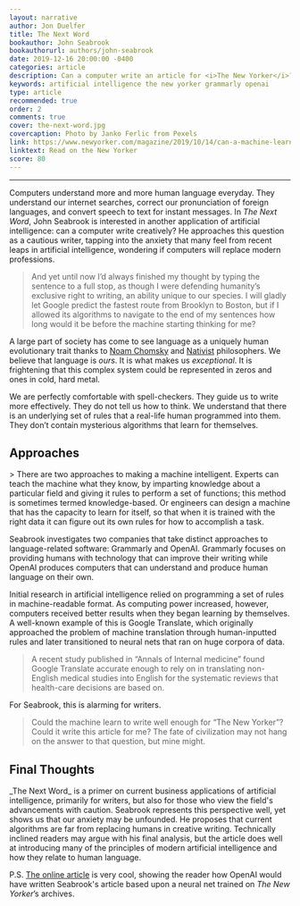 ```yaml
---
layout: narrative
author: Jon Duelfer
title: The Next Word
bookauthor: John Seabrook
bookauthorurl: authors/john-seabrook
date: 2019-12-16 20:00:00 -0400
categories: article
description: Can a computer write an article for <i>The New Yorker</i>? John Seabrook investigates the intersection of writing and artifical intelligence.
keywords: artificial intelligence the new yorker grammarly openai
type: article
recommended: true
order: 2
comments: true
cover: the-next-word.jpg
covercaption: Photo by Janko Ferlic from Pexels
link: https://www.newyorker.com/magazine/2019/10/14/can-a-machine-learn-to-write-for-the-new-yorker
linktext: Read on the New Yorker
score: 80
---
```

<hr/>

Computers understand more and more human language everyday. They understand our internet searches, correct our pronunciation of foreign languages, and convert speech to text for instant messages. In _The Next Word_, John Seabrook is interested in another application of artificial intelligence: can a computer write creatively? He approaches this question as a cautious writer, tapping into the anxiety that many feel from recent leaps in artificial intelligence, wondering if computers will replace modern professions.
> And yet until now I’d always finished my thought by typing the sentence to a full stop, as though I were defending humanity’s exclusive right to writing, an ability unique to our species. I will gladly let Google predict the fastest route from Brooklyn to Boston, but if I allowed its algorithms to navigate to the end of my sentences how long would it be before the machine starting thinking for me?

A large part of society has come to see language as a uniquely human evolutionary trait thanks to [Noam Chomsky](https://en.wikipedia.org/wiki/Noam_Chomsky#Linguistic_theory) and [Nativist](https://en.wikipedia.org/wiki/Psychological_nativism) philosophers. We believe that language is _ours_. It is what makes us _exceptional_. It is frightening that this complex system could be represented in zeros and ones in cold, hard metal.

We are perfectly comfortable with spell-checkers. They guide us to write more effectively. They do not tell us how to think. We understand that there is an underlying set of rules that a real-life human programmed into them. They don’t contain mysterious algorithms that learn for themselves.

<h2><strong>Approaches</strong></h2>
> There are two approaches to making a machine intelligent. Experts can teach the machine what they know, by imparting knowledge about a particular field and giving it rules to perform a set of functions; this method is sometimes termed knowledge-based. Or engineers can design a machine that has the capacity to learn for itself, so that when it is trained with the right data it can figure out its own rules for how to accomplish a task.

Seabrook investigates two companies that take distinct approaches to language-related software: Grammarly and OpenAI. Grammarly focuses on providing humans with technology that can improve their writing while OpenAI produces computers that can understand and produce human language on their own.

Initial research in artificial intelligence relied on programming a set of rules in machine-readable format. As computing power increased, however, computers received better results when they began learning by themselves. A well-known example of this is Google Translate, which originally approached the problem of machine translation through human-inputted rules and later transitioned to neural nets that ran on huge corpora of data.
> A recent study published in “Annals of Internal medicine” found Google Translate accurate enough to rely on in translating non-English medical studies into English for the systematic reviews that health-care decisions are based on.

For Seabrook, this is alarming for writers.
> Could the machine learn to write well enough for “The New Yorker”? Could it write this article for me? The fate of civilization may not hang on the answer to that question, but mine might.

<h2><strong>Final Thoughts</strong></h2>
_The Next Word_ is a primer on current business applications of artificial intelligence, primarily for writers, but also for those who view the field's advancements with caution. Seabrook represents this perspective well, yet shows us that our anxiety may be unfounded. He proposes that current algorithms are far from replacing humans in creative writing. Technically inclined readers may argue with his final analysis, but the article does well at introducing many of the principles of modern artificial intelligence and how they relate to human language.

P.S. [The online article](https://www.newyorker.com/magazine/2019/10/14/can-a-machine-learn-to-write-for-the-new-yorker) is very cool, showing the reader how OpenAI would have written Seabrook's article based upon a neural net trained on _The New Yorker_’s archives.